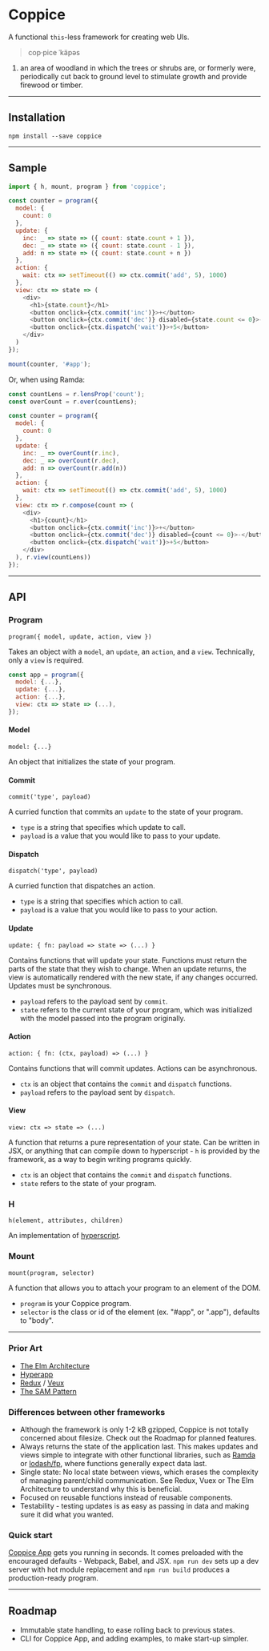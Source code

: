 # Coppice

A functional `this`-less framework for creating web UIs.


> cop·pice ˈkäpəs<br>
1. an area of woodland in which the trees or shrubs are, or formerly were, periodically cut back to ground level to stimulate growth and provide firewood or timber.

---

## Installation

`npm install --save coppice`

---

## Sample

```js
import { h, mount, program } from 'coppice';

const counter = program({
  model: {
    count: 0
  },
  update: {
    inc: _ => state => ({ count: state.count + 1 }),
    dec: _ => state => ({ count: state.count - 1 }),
    add: n => state => ({ count: state.count + n })
  },
  action: {
    wait: ctx => setTimeout(() => ctx.commit('add', 5), 1000)
  },
  view: ctx => state => (
    <div>
      <h1>{state.count}</h1>
      <button onclick={ctx.commit('inc')}>+</button>
      <button onclick={ctx.commit('dec')} disabled={state.count <= 0}>-</button>
      <button onclick={ctx.dispatch('wait')}>+5</button>
    </div>
  )
});

mount(counter, '#app');
```

Or, when using Ramda:

```js
const countLens = r.lensProp('count');
const overCount = r.over(countLens);

const counter = program({
  model: {
    count: 0
  },
  update: {
    inc: _ => overCount(r.inc),
    dec: _ => overCount(r.dec),
    add: n => overCount(r.add(n))
  },
  action: {
    wait: ctx => setTimeout(() => ctx.commit('add', 5), 1000)
  },
  view: ctx => r.compose(count => (
    <div>
      <h1>{count}</h1>
      <button onclick={ctx.commit('inc')}>+</button>
      <button onclick={ctx.commit('dec')} disabled={count <= 0}>-</button>
      <button onclick={ctx.dispatch('wait')}>+5</button>
    </div>
  ), r.view(countLens))
});
```

---

## API

### Program

`program({ model, update, action, view })`

Takes an object with a `model`, an `update`, an `action`, and a `view`. Technically, only a `view` is required.

```js
const app = program({
  model: {...},
  update: {...},
  action: {...},
  view: ctx => state => (...),
});
```

#### Model

`model: {...}`

An object that initializes the state of your program.

#### Commit

`commit('type', payload)`

A curried function that commits an `update` to the state of your program.

- `type` is a string that specifies which update to call.
- `payload` is a value that you would like to pass to your update.

#### Dispatch

`dispatch('type', payload)`

A curried function that dispatches an action.

- `type` is a string that specifies which action to call.
- `payload` is a value that you would like to pass to your action.

#### Update

`update: { fn: payload => state => (...) }`

Contains functions that will update your state. Functions must return the parts of the state that they wish to change. When an update returns, the view is automatically rendered with the new state, if any changes occurred. Updates must be synchronous.

- `payload` refers to the payload sent by `commit`.
- `state` refers to the current state of your program, which was initialized with the model passed into the program originally.

#### Action

`action: { fn: (ctx, payload) => (...) }`

Contains functions that will commit updates. Actions can be asynchronous.

- `ctx` is an object that contains the `commit` and `dispatch` functions.
- `payload` refers to the payload sent by `dispatch`.

#### View

`view: ctx => state => (...)`

A function that returns a pure representation of your state. Can be written in JSX, or anything that can compile down to hyperscript - `h` is provided by the framework, as a way to begin writing programs quickly.

- `ctx` is an object that contains the `commit` and `dispatch` functions.
- `state` refers to the state of your program.

### H

`h(element, attributes, children)`

An implementation of [hyperscript](https://github.com/hyperhype/hyperscript).

### Mount

`mount(program, selector)`

A function that allows you to attach your program to an element of the DOM.

- `program` is your Coppice program.
- `selector` is the class or id of the element (ex. "#app", or ".app"), defaults to "body".

---

### Prior Art

- [The Elm Architecture](https://guide.elm-lang.org/architecture/)
- [Hyperapp](https://github.com/hyperapp/hyperapp)
- [Redux](https://github.com/reactjs/redux) / [Veux](https://github.com/vuejs/vuex)
- [The SAM Pattern](http://sam.js.org/)

### Differences between other frameworks

- Although the framework is only 1-2 kB gzipped, Coppice is not totally concerned about filesize. Check out the Roadmap for planned features.
- Always returns the state of the application last. This makes updates and views simple to integrate with other functional libraries, such as [Ramda](http://ramdajs.com/) or [lodash/fp](https://github.com/lodash/lodash/tree/4.17.4-npm/fp), where functions generally expect data last.
- Single state: No local state between views, which erases the complexity of managing parent/child communication. See Redux, Vuex or The Elm Architecture to understand why this is beneficial.
- Focused on reusable functions instead of reusable components.
- Testability - testing updates is as easy as passing in data and making sure it did what you wanted.

### Quick start

[Coppice App](https://github.com/brandonchartier/coppice-app) gets you running in seconds. It comes preloaded with the encouraged defaults - Webpack, Babel, and JSX. `npm run dev` sets up a dev server with hot module replacement and `npm run build` produces a production-ready program.

---

## Roadmap

- Immutable state handling, to ease rolling back to previous states.
- CLI for Coppice App, and adding examples, to make start-up simpler.
